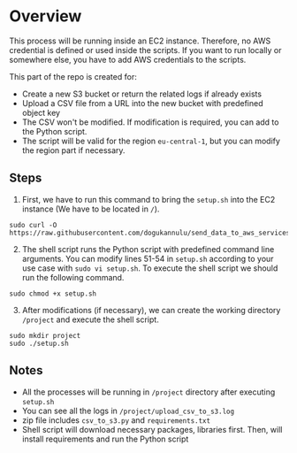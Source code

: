 # Overview

This process will be running inside an EC2 instance. Therefore, no AWS credential is defined or used inside the scripts. If you want to run locally or somewhere else, you have to add AWS credentials to the scripts.

This part of the repo is created for:

- Create a new S3 bucket or return the related logs if already exists
- Upload a CSV file from a URL into the new bucket with predefined object key
- The CSV won't be modified. If modification is required, you can add to the Python script.
- The script will be valid for the region `eu-central-1`, but you can modify the region part if necessary.

## Steps

1. First, we have to run this command to bring the `setup.sh` into the EC2 instance (We have to be located in `/`).
```
sudo curl -O https://raw.githubusercontent.com/dogukannulu/send_data_to_aws_services/main/csv_to_s3/setup.sh
```

2. The shell script runs the Python script with predefined command line arguments. You can modify lines 51-54 in `setup.sh` according to your use case with `sudo vi setup.sh`. To execute the shell script we should run the following command.
```
sudo chmod +x setup.sh
```

3. After modifications (if necessary), we can create the working directory `/project` and execute the shell script.
```
sudo mkdir project
sudo ./setup.sh
```

## Notes

- All the processes will be running in `/project` directory after executing `setup.sh`
- You can see all the logs in `/project/upload_csv_to_s3.log` 
- zip file includes `csv_to_s3.py` and `requirements.txt`
- Shell script will download necessary packages, libraries first. Then, will install requirements and run the Python script
